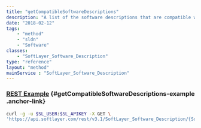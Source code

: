 ```yaml
---
title: "getCompatibleSoftwareDescriptions"
description: "A list of the software descriptions that are compatible with this software description."
date: "2018-02-12"
tags:
    - "method"
    - "sldn"
    - "Software"
classes:
    - "SoftLayer_Software_Description"
type: "reference"
layout: "method"
mainService : "SoftLayer_Software_Description"
---
```


### [REST Example](#getCompatibleSoftwareDescriptions-example) <a href="/article/rest/"><i class="fas fa-question"></i></a> {#getCompatibleSoftwareDescriptions-example .anchor-link} 
```bash
curl -g -u $SL_USER:$SL_APIKEY -X GET \
'https://api.softlayer.com/rest/v3.1/SoftLayer_Software_Description/{SoftLayer_Software_DescriptionID}/getCompatibleSoftwareDescriptions'
```
